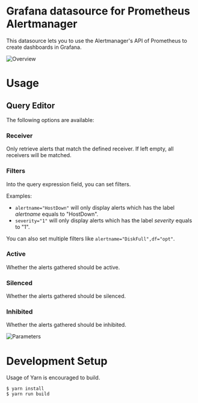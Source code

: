 # Grafana datasource for Prometheus Alertmanager

This datasource lets you to use the Alertmanager's API of Prometheus to create dashboards in Grafana.

![Overview](https://raw.githubusercontent.com/camptocamp/grafana-prometheus-alertmanager-datasource/master/images/overview.png)

# Usage

## Query Editor

The following options are available:

### Receiver

Only retrieve alerts that match the defined receiver. If left empty, all receivers will be matched.

### Filters

Into the query expression field, you can set filters.

Examples:

 - `alertname="HostDown"` will only display alerts which has the label *alertname* equals to "HostDown".
 - `severity="1"` will only display alerts which has the label *severity* equals to "1".

You can also set multiple filters like `alertname="DiskFull",df="opt"`.

### Active

Whether the alerts gathered should be active.

### Silenced

Whether the alerts gathered should be silenced.

### Inhibited

Whether the alerts gathered should be inhibited.

![Parameters](https://raw.githubusercontent.com/camptocamp/grafana-prometheus-alertmanager-datasource/master/images/table.png)

# Development Setup

Usage of Yarn is encouraged to build.

```shell
$ yarn install
$ yarn run build
```
